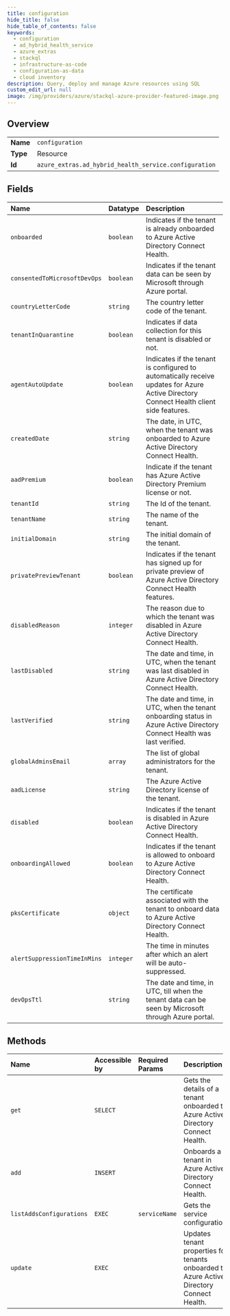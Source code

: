 ```yaml
---
title: configuration
hide_title: false
hide_table_of_contents: false
keywords:
  - configuration
  - ad_hybrid_health_service
  - azure_extras    
  - stackql
  - infrastructure-as-code
  - configuration-as-data
  - cloud inventory
description: Query, deploy and manage Azure resources using SQL
custom_edit_url: null
image: /img/providers/azure/stackql-azure-provider-featured-image.png
---
```

  
    

## Overview
<table><tbody>
<tr><td><b>Name</b></td><td><code>configuration</code></td></tr>
<tr><td><b>Type</b></td><td>Resource</td></tr>
<tr><td><b>Id</b></td><td><code>azure_extras.ad_hybrid_health_service.configuration</code></td></tr>
</tbody></table>

## Fields
| Name | Datatype | Description |
|:-----|:---------|:------------|
| `onboarded` | `boolean` | Indicates if the tenant is already onboarded to Azure Active Directory Connect Health. |
| `consentedToMicrosoftDevOps` | `boolean` | Indicates if the tenant data can be seen by Microsoft through Azure portal. |
| `countryLetterCode` | `string` | The country letter code of the tenant. |
| `tenantInQuarantine` | `boolean` | Indicates if data collection for this tenant is disabled or not. |
| `agentAutoUpdate` | `boolean` | Indicates if the tenant is configured to automatically receive updates for Azure Active Directory Connect Health client side features. |
| `createdDate` | `string` | The date, in UTC, when the tenant was onboarded to Azure Active Directory Connect Health. |
| `aadPremium` | `boolean` | Indicate if the tenant has Azure Active Directory Premium license or not. |
| `tenantId` | `string` | The Id of the tenant. |
| `tenantName` | `string` | The name of the tenant. |
| `initialDomain` | `string` | The initial domain of the tenant. |
| `privatePreviewTenant` | `boolean` | Indicates if the tenant has signed up for private preview of Azure Active Directory Connect Health features. |
| `disabledReason` | `integer` | The reason due to which the tenant was disabled in Azure Active Directory Connect Health. |
| `lastDisabled` | `string` | The date and time, in UTC, when the tenant was last disabled in Azure Active Directory Connect Health. |
| `lastVerified` | `string` | The date and time, in UTC, when the tenant onboarding status in Azure Active Directory Connect Health was last verified. |
| `globalAdminsEmail` | `array` | The list of global administrators for the tenant. |
| `aadLicense` | `string` | The Azure Active Directory license of the tenant. |
| `disabled` | `boolean` | Indicates if the tenant is disabled in Azure Active Directory Connect Health. |
| `onboardingAllowed` | `boolean` | Indicates if the tenant is allowed to  onboard to Azure Active Directory Connect Health. |
| `pksCertificate` | `object` | The certificate associated with the tenant to onboard data to Azure Active Directory Connect Health. |
| `alertSuppressionTimeInMins` | `integer` | The time in minutes after which an alert will be auto-suppressed. |
| `devOpsTtl` | `string` | The date and time, in UTC, till when the tenant data can be seen by Microsoft through Azure portal. |
## Methods
| Name | Accessible by | Required Params | Description |
|:-----|:--------------|:----------------|:------------|
| `get` | `SELECT` |  | Gets the details of a tenant onboarded to Azure Active Directory Connect Health. |
| `add` | `INSERT` |  | Onboards a tenant in Azure Active Directory Connect Health. |
| `listAddsConfigurations` | `EXEC` | `serviceName` | Gets the service configurations. |
| `update` | `EXEC` |  | Updates tenant properties for tenants onboarded to Azure Active Directory Connect Health. |
